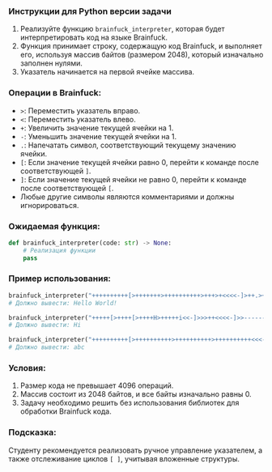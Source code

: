 ### Инструкции для Python версии задачи

1. Реализуйте функцию `brainfuck_interpreter`, которая будет интерпретировать код на языке Brainfuck.
2. Функция принимает строку, содержащую код Brainfuck, и выполняет его, используя массив байтов (размером 2048), который изначально заполнен нулями.
3. Указатель начинается на первой ячейке массива.

### Операции в Brainfuck:
- `>`: Переместить указатель вправо.
- `<`: Переместить указатель влево.
- `+`: Увеличить значение текущей ячейки на 1.
- `-`: Уменьшить значение текущей ячейки на 1.
- `.`: Напечатать символ, соответствующий текущему значению ячейки.
- `[`: Если значение текущей ячейки равно 0, перейти к команде после соответствующей `]`.
- `]`: Если значение текущей ячейки не равно 0, перейти к команде после соответствующей `[`.
- Любые другие символы являются комментариями и должны игнорироваться.

### Ожидаемая функция:
```python
def brainfuck_interpreter(code: str) -> None:
    # Реализация функции
    pass
```

### Пример использования:
```python
brainfuck_interpreter("++++++++++[>+++++++>++++++++++>+++>+<<<<-]>++.>+.+++++++..+++.>++.<<+++++++++++++++.>.+++.------.--------.>+.>.")
# Должно вывести: Hello World!

brainfuck_interpreter("+++++[>++++[>++++H>+++++i<<-]>>>++<<<<-]>>--------.>+++++.>.")
# Должно вывести: Hi

brainfuck_interpreter("++++++++++[>++++++++++>++++++++++>++++++++++<<<-]>---.>--.>-.>++++++++++.")
# Должно вывести: abc
```

### Условия:
1. Размер кода не превышает 4096 операций.
2. Массив состоит из 2048 байтов, и все байты изначально равны 0.
3. Задачу необходимо решить без использования библиотек для обработки Brainfuck кода.

### Подсказка:
Студенту рекомендуется реализовать ручное управление указателем, а также отслеживание циклов `[ ]`, учитывая вложенные структуры.